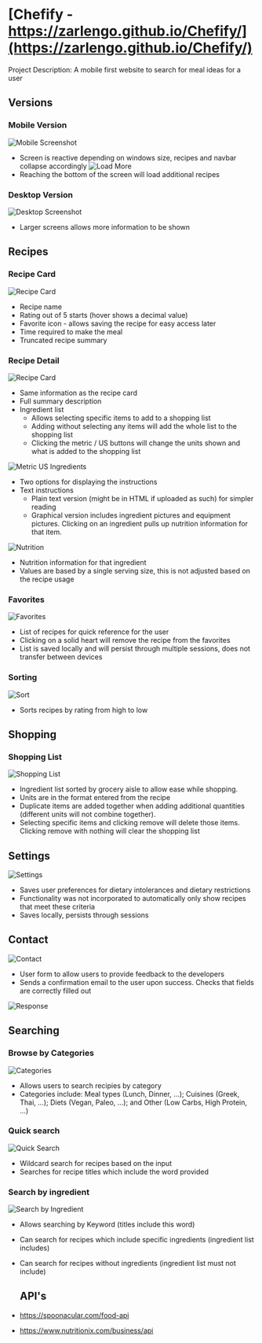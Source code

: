 # [Chefify - https://zarlengo.github.io/Chefify/](https://zarlengo.github.io/Chefify/)

Project Description: A mobile first website to search for meal ideas for a user

## Versions
### Mobile Version
![Mobile Screenshot](./support/mobile.jpg)
* Screen is reactive depending on windows size, recipes and navbar collapse accordingly
![Load More](./support/limit.jpg)
* Reaching the bottom of the screen will load additional recipes

### Desktop Version
![Desktop Screenshot](./support/desktop.jpg)
* Larger screens allows more information to be shown

## Recipes
### Recipe Card
![Recipe Card](./support/recipe_card.jpg)
* Recipe name
* Rating out of 5 starts (hover shows a decimal value)
* Favorite icon - allows saving the recipe for easy access later
* Time required to make the meal
* Truncated recipe summary

### Recipe Detail
![Recipe Card](./support/recipe.jpg)
* Same information as the recipe card
* Full summary description
* Ingredient list
  * Allows selecting specific items to add to a shopping list
  * Adding without selecting any items will add the whole list to the shopping list
  * Clicking the metric / US buttons will change the units shown and what is added to the shopping list

![Metric US Ingredients](./support/ingredients.gif)

* Two options for displaying the instructions
* Text instructions
  * Plain text version (might be in HTML if uploaded as such) for simpler reading
  * Graphical version includes ingredient pictures and equipment pictures. Clicking on an ingredient pulls up nutrition information for that item.

![Nutrition](./support/nutrition.jpg)
* Nutrition information for that ingredient
* Values are based by a single serving size, this is not adjusted based on the recipe usage
  
### Favorites
![Favorites](./support/favorites.jpg)
* List of recipes for quick reference for the user
* Clicking on a solid heart will remove the recipe from the favorites
* List is saved locally and will persist through multiple sessions, does not transfer between devices

### Sorting
![Sort](./support/sort.jpg)
* Sorts recipes by rating from high to low

## Shopping
### Shopping List
![Shopping List](./support/Shopping_list.jpg)
* Ingredient list sorted by grocery aisle to allow ease while shopping.
* Units are in the format entered from the recipe
* Duplicate items are added together when adding additional quantities (different units will not combine together).
* Selecting specific items and clicking remove will delete those items. Clicking remove with nothing will clear the shopping list
  
## Settings 
![Settings](./support/settings.jpg)
* Saves user preferences for dietary intolerances and dietary restrictions
* Functionality was not incorporated to automatically only show recipes that meet these criteria
* Saves locally, persists through sessions

## Contact
![Contact](./support/contact.jpg)
* User form to allow users to provide feedback to the developers
* Sends a confirmation email to the user upon success. Checks that fields are correctly filled out

![Response](./support/response.jpg)

## Searching
### Browse by Categories
![Categories](./support/categories.jpg)
* Allows users to search recipies by category
* Categories include: Meal types (Lunch, Dinner, ...); Cuisines (Greek, Thai, ...); Diets (Vegan, Paleo, ...); and Other (Low Carbs, High Protein, ...)

### Quick search
![Quick Search](./support/quick_search.jpg)
* Wildcard search for recipes based on the input
* Searches for recipe titles which include the word provided

### Search by ingredient
![Search by Ingredient](./support/by_ingredient.jpg)
* Allows searching by Keyword (titles include this word)
* Can search for recipes which include specific ingredients (ingredient list includes)
* Can search for recipes without ingredients (ingredient list must not include)

  ## API's
* https://spoonacular.com/food-api
* https://www.nutritionix.com/business/api
